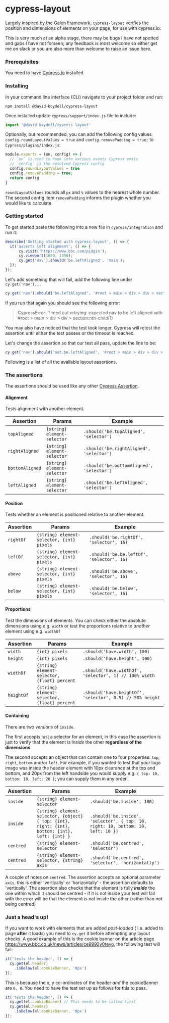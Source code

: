 # cypress-layout
Largely inspired by the [Galen Framework](http://galenframework.com/), `cypress-layout` verifies the position and dimensions of elements on your page, for use with cypress.io.

This is very much at an alpha stage, there may be bugs I have not spotted and gaps I have not forseen; any feedback is most welcome so either get me on slack or you are also more than welcome to raise an issue here.

### Prerequisites

You need to have [Cypress.io](https://github.com/cypress-io/cypress) installed.

### Installing

In your command line interface (CLI) navigate to your project folder and run:

```
npm install @david-boydell/cypress-layout
```

Once installed update `cypress/support/index.js` file to include:
```javascript
import '@david-boydell/cypress-layout'
```

Optionally, but recommended, you can add the following config values `config.roundLayoutValues = true` and `config.removePadding = true;` to `Cypress/plugins/index.js`:

```javascript
module.exports = (on, config) => {
  // `on` is used to hook into various events Cypress emits
  // `config` is the resolved Cypress config
  config.roundLayoutValues = true
  config.removePadding = true;
  return config
}
```
`roundLayoutValues` rounds all `px` and `%` values to the nearest whole number. The second config item `removePadding` informs the plugin whether you would like to calculate

### Getting started

To get started paste the following into a new file in `cypress/integration` and run it:

```javascript
describe('Getting started with cypress-layout', () => {
  it('asserts left alignment', () => {
      cy.visit('https://www.bbc.com/pidgin');
      cy.viewport(1680, 1050);
      cy.get('nav').should('be.leftAligned', 'main');
  });
});
```

Let's add something that will fail, add the following line under `cy.get('nav')...`

```javascript
cy.get('nav').should('be.leftAligned', '#root > main > div > div > section:nth-child(1)');
```
If you run that again you should see the following error:

> CypressError: Timed out retrying: expected nav to be left aligned with #root > main > div > div > section:nth-child(1)

You may also have noticed that the test took longer. Cypress will retest the assertion until either the test passes or the timeout is reached.

Let's change the assertion so that our test all pass, update the line to be:

```javascript
cy.get('nav').should('not.be.leftAligned', '#root > main > div > div > section:nth-child(1)');
```

Following is a list of all the available layout assertions. 

### The assertions

The assertions should be used like any other [Cypress Assertion](https://docs.cypress.io/guides/core-concepts/introduction-to-cypress.html#Assertions).

#### Alignment

Tests alignment with another element.

Assertion | Params | Example
--- | --- | ---
`topAligned` | `{string} element-selector` | `.should('be.topAligned', 'selector')`
`rightAligned` | `{string} element-selector` | `.should('be.rightAligned', 'selector')`
`bottomAligned` | `{string} element-selector` | `.should('be.bottomAligned', 'selector')`
`leftAligned` | `{string} element-selector` | `.should('be.leftAligned', 'selector')`


#### Position

Tests whether an element is positioned relative to another element.

Assertion | Params | Example
--- | --- | ---
`rightOf` | `{string} element-selector, {int} pixels` | `.should('be.rightOf', 'selector', 16)`
`leftOf` | `{string} element-selector, {int} pixels` | `.should('be.be.leftOf', 'selector', 16)`
`above` | `{string} element-selector, {int} pixels` | `.should('be.above', 'selector', 16)`
`below`| `{string} element-selector, {int} pixels` | `.should('be.below', 'selector', 16)`

#### Proportions

Test the dimensions of elements. You can check either the absolute dimensions using e.g. `width` or test the proportions relative to *another* element using e.g. `widthOf`

Assertion | Params | Example
--- | --- | ---
`width` | `{int} pixels` | `.should('have.width', 100)`
`height` | `{int} pixels` | `.should('have.height', 100)`
`widthOf` | `{string} element-selector, {float} percent` | `.should('have.widthOf', 'selector', 1) // 100% width`
`heightOf`| `{string} element-selector, {float} percent` | `.should('have.heightOf', 'selector', 0.5) // 50% height`

#### Containing

There are two *versions* of `inside`.

The first accepts just a selector for an element, in this case the assertion is just to verify that the element is *inside* the other **regardless of the dimensions**.

The second accepts an object that can contain one to four properties: `top`, `right`, `bottom` and/or `left`. For example, if you wanted to test that your logo image was inside the header element with 10px clearance at the top and bottom, and 20px from the left handside you would supply e.g. `{ top: 10, bottom: 10, left: 20 }`; you can supply them in any order.

Assertion | Params | Example
--- | --- | ---
`inside` | `{string} element-selector` | `.should('be.inside', 100)`
`inside` | `{string} element-selector, {object} { top: {int}, right: {int}, bottom: {int}, left: {int} }` | `.should('be.inside', 'selector', { top: 10, right: 10, bottom: 10, left: 10 })` 
`centred` | `{string} element-selector` | `.should('be.centred', 'selector')`
`centred` | `{string} element-selector, {string} axis` | `.should('be.centred', 'selector', 'horizontally')`

A couple of notes on `centred`. The assertion accepts an optional parameter `axis`, this is either 'vertically' or 'horizontally' - the assertion defaults to 'vertically'. The assertion also checks that the element is fully ***inside*** the one within which it should be centred - if it is not inside your test will fail with the error will be that the element is not inside the other (rather than not being centred)

### Just a head's up!

If you want to work with elements that are added *post-loaded* ( i.e. added to page **after** it loads) you need to `cy.get` it before attempting any layout checks. A good example of this is the cookie banner on the article page https://www.bbc.co.uk/news/articles/ce9992y0reyo, the following test will fail:

```javascript
it('tests the header', () => {
  cy.get(el.header)
    .isBelow(el.cookieBanner, '0px')
});
```

This is because the x, y co-ordinates of the header *and* the cookieBanner are `0, 0`. You need to have the test set up as follows for this to pass.

```javascript
it('tests the header', () => {
  cy.get(el.cookieBanner) // This needs to be called first
  cy.get(el.header)
    .isBelow(el.cookieBanner, '0px')
});
```
